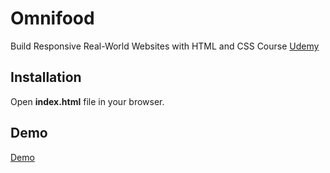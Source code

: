 # Omnifood

Build Responsive Real-World Websites with HTML and CSS Course [Udemy](https://www.udemy.com/course/design-and-develop-a-killer-website-with-html5-and-css3/)

## Installation

Open **index.html** file in your browser.

## Demo

[Demo](https://clownfish-app-mbwh8.ondigitalocean.app/)
